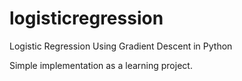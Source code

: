 # logisticregression
Logistic Regression Using Gradient Descent in Python

Simple implementation as a learning project.
